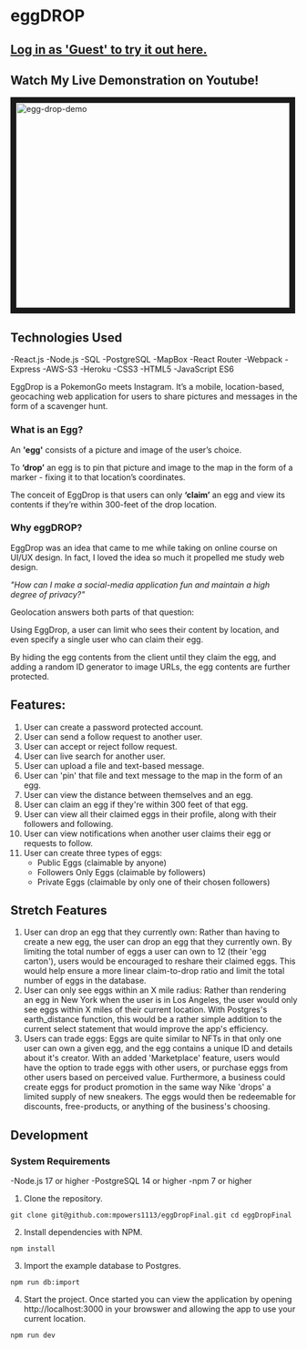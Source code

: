 # eggDROP

## [Log in as 'Guest' to try it out here.](https://www.eggdrop.live "eggDROP")

## Watch My Live Demonstration on Youtube!

<a href="http://www.youtube.com/watch?feature=player_embedded&v=2FjTO4m3IUo
" target="_blank"><img src="http://img.youtube.com/vi/2FjTO4m3IUo/0.jpg" 
alt="egg-drop-demo" width="480" height="360" border="10" /></a>

## Technologies Used 

-React.js
-Node.js
-SQL
-PostgreSQL
-MapBox
-React Router
-Webpack
-Express
-AWS-S3
-Heroku
-CSS3
-HTML5
-JavaScript ES6

EggDrop is a PokemonGo meets Instagram. It’s a mobile, location-based, geocaching web application for users to share pictures and messages in the form of a scavenger hunt.

### What is an Egg?

An **'egg'** consists of a picture and image of the user’s choice.

To **‘drop’** an egg is to pin that picture and image to the map in the form of a marker - fixing it to that location’s coordinates.

The conceit of EggDrop is that users can only **‘claim’** an egg and view its contents if they’re within 300-feet of the drop location.

### Why eggDROP?

EggDrop was an idea that came to me while taking on online course on UI/UX design. In fact, I loved the idea so much it propelled me study web design.

_"How can I make a social-media application fun and maintain a high degree of privacy?"_

Geolocation answers both parts of that question:

Using EggDrop, a user can limit who sees their content by location, and even specify a single user who can claim their egg.

By hiding the egg contents from the client until they claim the egg, and adding a random ID generator to image URLs, the egg contents are further protected.

## Features:

1. User can create a password protected account.
2. User can send a follow request to another user.
3. User can accept or reject follow request.
4. User can live search for another user.
5. User can upload a file and text-based message.
6. User can 'pin' that file and text message to the map in the form of an egg.
7. User can view the distance between themselves and an egg.
8. User can claim an egg if they're within 300 feet of that egg.
9. User can view all their claimed eggs in their profile, along with their followers and following.
10. User can view notifications when another user claims their egg or requests to follow.
11. User can create three types of eggs:
    - Public Eggs (claimable by anyone)
    - Followers Only Eggs (claimable by followers)
    - Private Eggs (claimable by only one of their chosen followers)


## Stretch Features

1. User can drop an egg that they currently own: 
   Rather than having to create a new egg, the user can drop an egg that they currently own. By limiting the total number of eggs a user can own to 12 (their 'egg carton'), users would be encouraged to reshare their claimed eggs. This would help ensure a more linear claim-to-drop ratio and limit the total number of eggs in the database.    
2. User can only see eggs within an X mile radius: 
   Rather than rendering an egg in New York when the user is in Los Angeles, the user would only see eggs within X miles of their current location. With Postgres's earth_distance function, this would be a rather simple addition to the current select statement that would improve the app's efficiency.    
3. Users can trade eggs: 
   Eggs are quite similar to NFTs in that only one user can own a given egg, and the egg contains a unique ID and details about it's creator. With an added 'Marketplace' feature, users would have the option to trade eggs with other users, or purchase eggs from other users based on perceived value. Furthermore, a business could create eggs for product promotion in the same way Nike 'drops' a limited supply of new sneakers. The eggs would then be redeemable for discounts, free-products, or anything of the business's choosing.    

## Development

### System Requirements

-Node.js 17 or higher
-PostgreSQL 14 or higher
-npm 7 or higher

1. Clone the repository.

`git clone git@github.com:mpowers1113/eggDropFinal.git
 cd eggDropFinal`

2. Install dependencies with NPM.

`npm install`

3. Import the example database to Postgres.

`npm run db:import`

4. Start the project. Once started you can view the application by opening http://localhost:3000 in your browswer and allowing the app to use your current location. 

`npm run dev`
